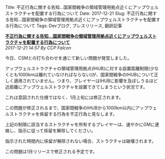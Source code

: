 Title: 不正行為に関する告知…国家間戦争の領域管理用拠点近くにアップウェルストラクチャを配置する行為について
Date: 2017-12-21
Slug: 不正行為に関する告知…国家間戦争の領域管理用拠点近くにアップウェルストラクチャを配置する行為について
Tags: Devブログ, プレスリリース, 翻訳記事

<p class="lead"><strong><a href="https://community.eveonline.com/news/news-channels/eve-online-news/exploit-notification-deployment-of-upwell-structures-around-factional-warfare-ihubs/">不正行為に関する告知…国家間戦争の領域管理用拠点近くにアップウェルストラクチャを配置する行為について</a></strong><br/>
<em>2017-12-21 14:57 By CCP Falcon</em></p>
<p>今日、CSMとの打ち合わせを通じて新しい問題が発覚しました。</p>
<p>アップウェルストラクチャの領域管理用拠点(IHUB)に対する設置距離制限(少なくとも1000kmは離れていなければならない)が、国家間戦争のIHUBについて正しく適用されていません。つまり、プレイヤーはIHUBに影響を及ぼしうるほど近距離にアップウェルストラクチャを設置できてしまうという状況です。</p>
<p>これは意図された仕様ではなく、1月上旬には修正されます。</p>
<p>この問題が修正されるまで、国家間戦争のIHUBから1000km以内にアップウェルストラクチャを係留する行為を不正行為と見なします。</p>
<p>上記の制限に該当するストラクチャを所有するプレイヤーは、速やかにGMに連絡し、指示に従って係留を解除してください。</p>
<p>指示された時間内に係留が解除されない場合、ストラクチャは破壊されます。</p>
<p>この問題は1月リリースで修正される予定です。</p>


